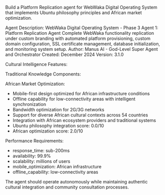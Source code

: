 
Build a Platform Replication agent for WebWaka Digital Operating System that implements Ubuntu philosophy principles and African market optimization.

Agent Description:
WebWaka Digital Operating System - Phase 3 Agent 1: Platform Replication Agent  Complete WebWaka functionality replication under custom branding with automated platform provisioning, custom domain configuration, SSL certificate management, database initialization, and monitoring system setup.  Author: Manus AI - God-Level Super Agent and Orchestrator Created: December 2024 Version: 3.1.0

Cultural Intelligence Features:


Traditional Knowledge Components:


African Market Optimization:

- Mobile-first design optimized for African infrastructure conditions
- Offline capability for low-connectivity areas with intelligent synchronization
- Bandwidth optimization for 2G/3G networks
- Support for diverse African cultural contexts across 54 countries
- Integration with African ecosystem providers and traditional systems
- Ubuntu philosophy integration score: 0.0/10
- African optimization score: 2.0/10


Performance Requirements:
- response_time: sub-200ms
- availability: 99.9%
- scalability: millions of users
- mobile_optimization: African infrastructure
- offline_capability: low-connectivity areas

The agent should operate autonomously while maintaining authentic cultural integration and community consultation processes.
